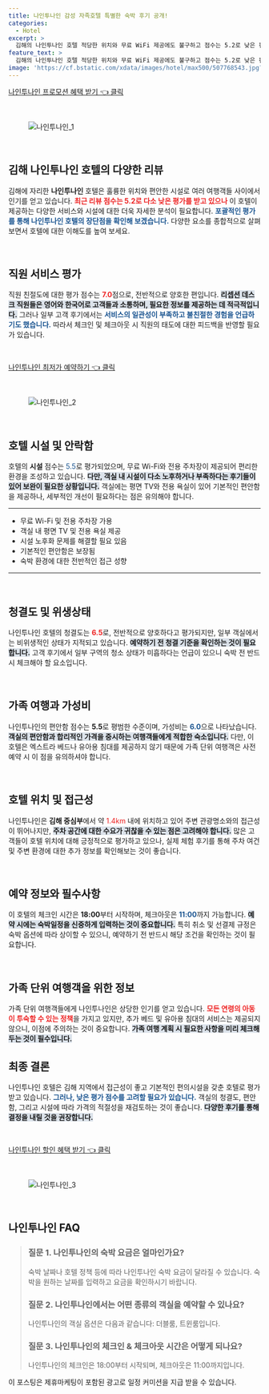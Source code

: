 ```yaml
---
title: 나인투나인 감성 자족호텔 특별한 숙박 후기 공개!
categories:
  - Hotel
excerpt: >
  김해의 나인투나인 호텔 적당한 위치와 무료 WiFi 제공에도 불구하고 점수는 5.2로 낮은 편입니다. 직원 친절도는 비교적 높지만 시설과 청결도는 아쉬움이 남습니다.
feature_text: >
  김해의 나인투나인 호텔 적당한 위치와 무료 WiFi 제공에도 불구하고 점수는 5.2로 낮은 편입니다. 직원 친절도는 비교적 높지만 시설과 청결도는 아쉬움이 남습니다.
image: 'https://cf.bstatic.com/xdata/images/hotel/max500/507768543.jpg?k=e8e654170668a1af6aa16b94b3d24ac92aa67447074989f43fdeb5a72f425359&o=&hp=1'
---
```


<p><a class="modoo-button" href="https://tinyurl.com/2alxnqrp" rel="nofollow noopener">나인투나인 프로모션 혜택 받기 👈 클릭</a></p><br/>
<figure class="image"><img alt="나인투나인_1" src="https://cf.bstatic.com/xdata/images/hotel/max1024x768/507768521.jpg?k=14cba70162d5514a6ca5f6acf44999ce4d31617429e52486fea956d76195e0d9&amp;o=&amp;hp=1"/></figure><br/>
<h2 data-ke-size="size26" id="나인투나인_호텔_리뷰">김해 나인투나인 호텔의 다양한 리뷰</h2>
<p data-ke-size="size16">김해에 자리한 <b>나인투나인</b> 호텔은 훌륭한 위치와 편안한 시설로 여러 여행객들 사이에서 인기를 얻고 있습니다. <b><span style="color: #ee2323;">최근 리뷰 점수는 5.2로 다소 낮은 평가를 받고 있으나</span></b> 이 호텔이 제공하는 다양한 서비스와 시설에 대한 더욱 자세한 분석이 필요합니다. <b><span style="color: #1a5490;">포괄적인 평가를 통해 나인투나인 호텔의 장단점을 확인해 보겠습니다.</span></b> 다양한 요소를 종합적으로 살펴보면서 호텔에 대한 이해도를 높여 보세요.</p>
<p data-ke-size="size16"> </p>
<h2 data-ke-size="size23" id="직원_서비스_평가">직원 서비스 평가</h2>
<p data-ke-size="size16">직원 친절도에 대한 평가 점수는 <b><span style="color: #ee2323;">7.0</span></b>점으로, 전반적으로 양호한 편입니다. <b><span style="background-color: #21538527;">리셉션 데스크 직원들은 영어와 한국어로 고객들과 소통하며, 필요한 정보를 제공하는 데 적극적입니다.</span></b> 그러나 일부 고객 후기에서는 <b><span style="color: #1a5490;">서비스의 일관성이 부족하고 불친절한 경험을 언급하기도 했습니다.</span></b> 따라서 체크인 및 체크아웃 시 직원의 태도에 대한 피드백을 반영할 필요가 있습니다.</p>
<p data-ke-size="size16"> </p>
<p><a class="modoo-button" href="https://tinyurl.com/2alxnqrp" rel="nofollow noopener">나인투나인 최저가 예약하기 👈 클릭</a></p><br/>
<figure class="image"><img alt="나인투나인_2" src="https://cf.bstatic.com/xdata/images/hotel/max500/507768543.jpg?k=e8e654170668a1af6aa16b94b3d24ac92aa67447074989f43fdeb5a72f425359&amp;o=&amp;hp=1"/></figure><br/>
<h2 data-ke-size="size23" id="호텔_시설_및_안락함">호텔 시설 및 안락함</h2>
<p data-ke-size="size16">호텔의 <b>시설</b> 점수는 <span style="color: #1a5490;">5.5</span>로 평가되었으며, 무료 Wi-Fi와 전용 주차장이 제공되어 편리한 환경을 조성하고 있습니다. <b><span style="background-color: #21538527;">다만, 객실 내 시설이 다소 노후하거나 부족하다는 후기들이 있어 보완이 필요한 상황입니다.</span></b> 객실에는 평면 TV와 전용 욕실이 있어 기본적인 편안함을 제공하나, 세부적인 개선이 필요하다는 점은 유의해야 합니다.</p>
<hr contenteditable="false" data-ke-style="style5" data-ke-type="horizontalRule"/>
<ul data-ke-list-type="disc" style="list-style-type: disc;">
<li>무료 Wi-Fi 및 전용 주차장 가용</li>
<li>객실 내 평면 TV 및 전용 욕실 제공</li>
<li>시설 노후화 문제를 해결할 필요 있음</li>
<li>기본적인 편안함은 보장됨</li>
<li>숙박 환경에 대한 전반적인 접근 성향</li>
</ul>
<hr contenteditable="false" data-ke-style="style5" data-ke-type="horizontalRule"/>
<p data-ke-size="size16"> </p>
<h2 data-ke-size="size23" id="청결도_및_위생상태">청결도 및 위생상태</h2>
<p data-ke-size="size16">나인투나인 호텔의 청결도는 <b><span style="color: #ee2323;">6.5</span></b>로, 전반적으로 양호하다고 평가되지만, 일부 객실에서는 비위생적인 상태가 지적되고 있습니다. <b><span style="background-color: #21538527;">예약하기 전 청결 기준을 확인하는 것이 필요합니다.</span></b> 고객 후기에서 일부 구역의 청소 상태가 미흡하다는 언급이 있으니 숙박 전 반드시 체크해야 할 요소입니다.</p>
<p data-ke-size="size16"> </p>
<h2 data-ke-size="size23" id="가족_여행과_가성비">가족 여행과 가성비</h2>
<p data-ke-size="size16">나인투나인의 편안함 점수는 <b>5.5</b>로 평범한 수준이며, 가성비는 <b><span style="color: #1a5490;">6.0</span></b>으로 나타났습니다. <b><span style="background-color: #21538527;">객실의 편안함과 합리적인 가격을 중시하는 여행객들에게 적합한 숙소입니다.</span></b> 다만, 이 호텔은 엑스트라 베드나 유아용 침대를 제공하지 않기 때문에 가족 단위 여행객은 사전 예약 시 이 점을 유의하셔야 합니다.</p>
<p data-ke-size="size16"> </p>
<h2 data-ke-size="size23" id="호텔_위치_및_접근성">호텔 위치 및 접근성</h2>
<p data-ke-size="size16">나인투나인은 <b>김해 중심부</b>에서 약 <span style="color: #ee2323;">1.4km</span> 내에 위치하고 있어 주변 관광명소와의 접근성이 뛰어나지만, <b><span style="background-color: #21538527;">주차 공간에 대한 수요가 귀찮을 수 있는 점은 고려해야 합니다.</span></b> 많은 고객들이 호텔 위치에 대해 긍정적으로 평가하고 있으나, 실제 체험 후기를 통해 주차 여건 및 주변 환경에 대한 추가 정보를 확인해보는 것이 좋습니다.</p>
<p data-ke-size="size16"> </p>
<h2 data-ke-size="size23" id="예약_정보와_필수사항">예약 정보와 필수사항</h2>
<p data-ke-size="size16">이 호텔의 체크인 시간은 <b>18:00</b>부터 시작하며, 체크아웃은 <b><span style="color: #1a5490;">11:00</span></b>까지 가능합니다. <b><span style="background-color: #21538527;">예약 시에는 숙박일정을 신중하게 입력하는 것이 중요합니다.</span></b> 특히 취소 및 선결제 규정은 숙박 옵션에 따라 상이할 수 있으니, 예약하기 전 반드시 해당 조건을 확인하는 것이 필요합니다.</p>
<p data-ke-size="size16"> </p>
<h2 data-ke-size="size23" id="가족_단위_여행객을_위한_정보">가족 단위 여행객을 위한 정보</h2>
<p data-ke-size="size16">가족 단위 여행객들에게 나인투나인은 상당한 인기를 얻고 있습니다. <b><span style="color: #ee2323;">모든 연령의 아동이 투숙할 수 있는 정책</span></b>을 가지고 있지만, 추가 베드 및 유아용 침대의 서비스는 제공되지 않으니, 이점에 주의하는 것이 중요합니다. <b><span style="background-color: #21538527;">가족 여행 계획 시 필요한 사항을 미리 체크해 두는 것이 필수입니다.</span></b></p>
<h2 data-ke-size="size26" id="최종_결론">최종 결론</h2>
<p data-ke-size="size16">나인투나인 호텔은 김해 지역에서 접근성이 좋고 기본적인 편의시설을 갖춘 호텔로 평가받고 있습니다. <b><span style="color: #1a5490;">그러나, 낮은 평가 점수를 고려할 필요가 있습니다.</span></b> 객실의 청결도, 편안함, 그리고 시설에 따라 가격의 적절성을 재검토하는 것이 좋습니다. <b><span style="background-color: #21538527;">다양한 후기를 통해 결정을 내릴 것을 권장합니다.</span></b></p>
<p data-ke-size="size16"> </p>
<p><a class="modoo-button" href="https://tinyurl.com/2alxnqrp" rel="nofollow noopener">나인투나인 할인 혜택 받기 👈 클릭</a></p><br>

<figure class="image"><img src="https://cf.bstatic.com/xdata/images/hotel/max500/507768489.jpg?k=82ab560aea8a233850072906252dfbc706a3782fbf1c39b4fcc10d9183e17db3&o=&hp=1" alt="나인투나인_3"></figure><br>
<h2 id="나인투나인_FAQ">나인투나인 FAQ</h2>
<div itemscope="" itemtype="https://schema.org/FAQPage"> 
<blockquote> 
<div itemscope="" itemprop="mainEntity" itemtype="https://schema.org/Question"> 
<h3 id="질문_1" itemprop="name">질문 1. 나인투나인의 숙박 요금은 얼마인가요?</h3> 
<div itemscope="" itemprop="acceptedAnswer" itemtype="https://schema.org/Answer"> 
<span itemprop="text"> 
<p>숙박 날짜나 호텔 정책 등에 따라 나인투나인 숙박 요금이 달라질 수 있습니다. 숙박을 원하는 날짜를 입력하고 요금을 확인하시기 바랍니다.</p> 
</span> 
</div> 
</div> 

<div itemscope="" itemprop="mainEntity" itemtype="https://schema.org/Question"> 
<h3 id="질문_2" itemprop="name">질문 2. 나인투나인에서는 어떤 종류의 객실을 예약할 수 있나요?</h3> 
<div itemscope="" itemprop="acceptedAnswer" itemtype="https://schema.org/Answer"> 
<span itemprop="text"> 
<p>나인투나인의 객실 옵션은 다음과 같습니다: 더블룸, 트윈룸입니다.</p> 
</span> 
</div> 
</div> 

<div itemscope="" itemprop="mainEntity" itemtype="https://schema.org/Question"> 
<h3 id="질문_3" itemprop="name">질문 3. 나인투나인의 체크인 & 체크아웃 시간은 어떻게 되나요?</h3> 
<div itemscope="" itemprop="acceptedAnswer" itemtype="https://schema.org/Answer"> 
<span itemprop="text"> 
<p>나인투나인의 체크인은 18:00부터 시작되며, 체크아웃은 11:00까지입니다.</p> 
</span> 
</div> 
</div> 
</blockquote> 
</div><p>이 포스팅은 제휴마케팅이 포함된 광고로 일정 커미션을 지급 받을 수 있습니다.</p>

